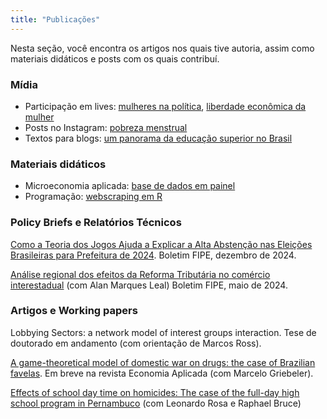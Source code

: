 ```yaml
---
title: "Publicações"
---
```


Nesta seção, você encontra os artigos nos quais tive autoria, assim como materiais didáticos e posts com os quais contribuí.

### Mídia
- Participação em lives: [mulheres na política](https://www.instagram.com/tv/CWBQhzngZid/?igshid=NTdlMDg3MTY=), [liberdade econômica da mulher](https://www.instagram.com/tv/Ca8YvEnAWN3/?igshid=NTdlMDg3MTY=)
- Posts no Instagram: [pobreza menstrual](https://www.instagram.com/p/CXMK4LjrPiO/?igshid=NTdlMDg3MTY=)
- Textos para blogs: [um panorama da educação superior no Brasil](https://economiadeservicos.com/tag/qualificacao/)

### Materiais didáticos 
- Microeconomia aplicada: [base de dados em painel](https://docs.google.com/document/d/1r-Njf6lgkScfKHMmYQI2xvpI_AC3xj-_-7g10ADDE88/edit?usp=sharing)
- Programação: [webscraping em R](https://sarellas.github.io/webscrapping.html)

### Policy Briefs e Relatórios Técnicos

[Como a Teoria dos Jogos Ajuda a Explicar a Alta Abstenção nas
Eleições Brasileiras para Prefeitura de 2024](https://downloads.fipe.org.br/publicacoes/bif/bif531-66-69.pdf). Boletim FIPE, dezembro de 2024.

[Análise regional dos efeitos da Reforma Tributária no comércio interestadual](https://downloads.fipe.org.br/publicacoes/bif/bif524-49-54.pdf) (com Alan Marques Leal) Boletim FIPE, maio de 2024.

### Artigos e Working papers

Lobbying Sectors: a network model of interest groups interaction. Tese de doutorado em andamento (com orientação de Marcos Ross).

[A game-theoretical model of domestic war on drugs: the case of Brazilian favelas](https://drive.google.com/file/d/1uDFVyslqEU41O06rPdQVIQ6Wu8ZnLpdL/view?usp=sharing). Em breve na revista Economia Aplicada (com Marcelo Griebeler).

[Effects of school day time on homicides: The case of the full-day high school program in Pernambuco](https://vox.lacea.org/?q=abstract/effects_school_homicides) (com Leonardo Rosa e Raphael Bruce)
